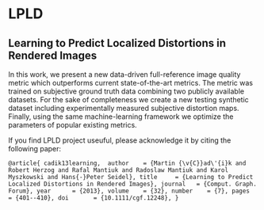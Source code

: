 # LPLD 
## Learning to Predict Localized Distortions in Rendered Images

In this work, we present a new data-driven full-reference image quality metric which outperforms current state-of-the-art metrics. The metric was trained on subjective ground truth data combining two publicly available datasets. For the sake of completeness we create a new testing synthetic dataset including experimentally measured subjective distortion maps. Finally, using the same machine-learning framework we optimize the parameters of popular existing metrics. 

If you find LPLD project useuful, please acknowledge it by citing the following paper:

`
@article{ cadik13learning, 
  author    = {Martin {\v{C}}ad\'{i}k and
               Robert Herzog and
               Rafal Mantiuk and
               Radoslaw Mantiuk and
               Karol Myszkowski and
               Hans{-}Peter Seidel},
  title     = {Learning to Predict Localized Distortions in Rendered Images},
  journal   = {Comput. Graph. Forum},
  year      = {2013},
  volume    = {32},
  number    = {7},
  pages     = {401--410},
  doi       = {10.1111/cgf.12248},
}
`

